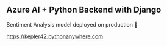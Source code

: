## Azure AI + Python Backend with Django
Sentiment Analysis model deployed on production 🚀

https://kepler42.pythonanywhere.com